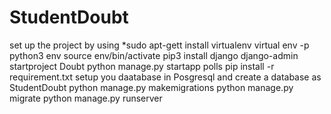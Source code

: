 # StudentDoubt
set up the project by using
*sudo apt-gett install virtualenv
virtual env -p python3 env
source env/bin/activate
pip3 install  django
django-admin startproject Doubt
python manage.py startapp polls
pip install -r requirement.txt
setup you daatabase in Posgresql and create a database as StudentDoubt
python manage.py makemigrations 
python manage.py migrate
python manage.py runserver
